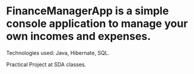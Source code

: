 # FinanceManagerApp is a simple console application to manage your own incomes and expenses. 
Technologies used: Java, Hibernate, SQL.

Practical Project at SDA classes.

